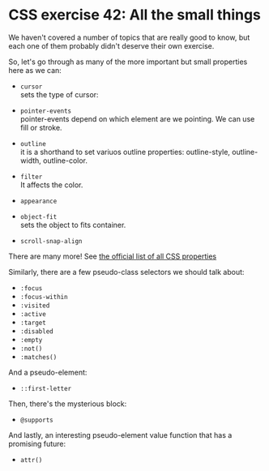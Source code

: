 # CSS exercise 42: All the small things

We haven't covered a number of topics that are really good to know, but each one of them probably didn't deserve their own exercise.

So, let's go through as many of the more important but small properties here as we can:

- `cursor`  
  sets the type of cursor: 
- `pointer-events`  
  pointer-events depend on which element are we pointing. We can use fill or stroke.
- `outline`  
  it is a shorthand to set variuos outline properties: outline-style, outline-width, outline-color.  
- `filter`  
  It affects the color.
- `appearance`

- `object-fit`  
  sets the object to fits container.
- `scroll-snap-align`

There are many more! See [the official list of all CSS properties](https://www.w3.org/Style/CSS/all-properties.en.html)

Similarly, there are a few pseudo-class selectors we should talk about:

- `:focus`
- `:focus-within`
- `:visited`
- `:active`
- `:target`
- `:disabled`
- `:empty`
- `:not()`
- `:matches()`

And a pseudo-element:

- `::first-letter`

Then, there's the mysterious block:

- `@supports`

And lastly, an interesting pseudo-element value function that has a promising future:

- `attr()`

